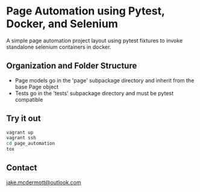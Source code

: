 Page Automation using Pytest, Docker, and Selenium
============================================

A simple page automation project layout using pytest fixtures to invoke standalone selenium containers in docker.


Organization and Folder Structure
--------------------------------------------
- Page models go in the 'page' subpackage directory and inherit from the base Page object
- Tests go in the 'tests' subpackage directory and must be pytest compatible


Try it out
--------------------------------------------

```bash
vagrant up
vagrant ssh
cd page_automation
tox
```

Contact
--------------------------------------------
jake.mcdermott@outlook.com